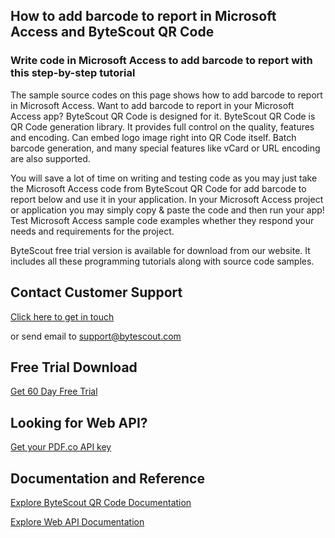 ## How to add barcode to report in Microsoft Access and ByteScout QR Code

### Write code in Microsoft Access to add barcode to report with this step-by-step tutorial

The sample source codes on this page shows how to add barcode to report in Microsoft Access. Want to add barcode to report in your Microsoft Access app? ByteScout QR Code is designed for it. ByteScout QR Code is QR Code generation library. It provides full control on the quality, features and encoding. Can embed logo image right into QR Code itself. Batch barcode generation, and many special features like vCard or URL encoding are also supported.

You will save a lot of time on writing and testing code as you may just take the Microsoft Access code from ByteScout QR Code for add barcode to report below and use it in your application. In your Microsoft Access project or application you may simply copy & paste the code and then run your app! Test Microsoft Access sample code examples whether they respond your needs and requirements for the project.

ByteScout free trial version is available for download from our website. It includes all these programming tutorials along with source code samples.

## Contact Customer Support

[Click here to get in touch](https://bytescout.zendesk.com/hc/en-us/requests/new?subject=ByteScout%20QR%20Code%20Question)

or send email to [support@bytescout.com](mailto:support@bytescout.com?subject=ByteScout%20QR%20Code%20Question) 

## Free Trial Download

[Get 60 Day Free Trial](https://bytescout.com/download/web-installer?utm_source=github-readme)

## Looking for Web API? 

[Get your PDF.co API key](https://pdf.co/documentation/api?utm_source=github-readme)

## Documentation and Reference

[Explore ByteScout QR Code Documentation](https://bytescout.com/documentation/index.html?utm_source=github-readme)

[Explore Web API Documentation](https://pdf.co/documentation/api?utm_source=github-readme)